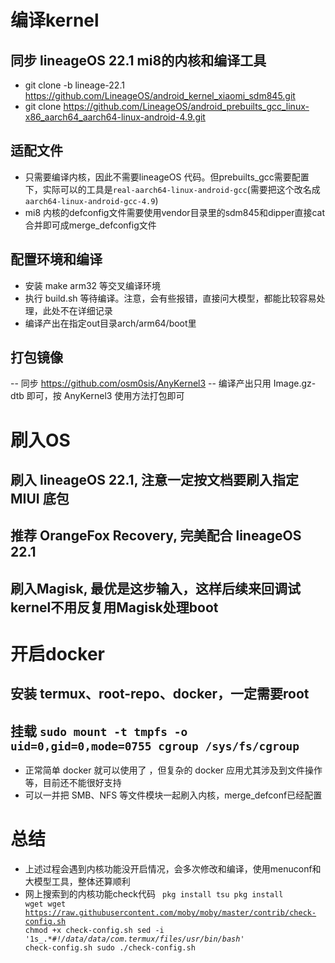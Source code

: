 # 编译kernel
## 同步 lineageOS 22.1 mi8的内核和编译工具
- git clone -b lineage-22.1 https://github.com/LineageOS/android_kernel_xiaomi_sdm845.git
- git clone https://github.com/LineageOS/android_prebuilts_gcc_linux-x86_aarch64_aarch64-linux-android-4.9.git

## 适配文件
- 只需要编译内核，因此不需要lineageOS 代码。但prebuilts_gcc需要配置下，实际可以的工具是`real-aarch64-linux-android-gcc`(需要把这个改名成`aarch64-linux-android-gcc-4.9`)
- mi8 内核的defconfig文件需要使用vendor目录里的sdm845和dipper直接cat合并即可成merge_defconfig文件

## 配置环境和编译
- 安装 make arm32 等交叉编译环境
- 执行 build.sh 等待编译。注意，会有些报错，直接问大模型，都能比较容易处理，此处不在详细记录
- 编译产出在指定out目录arch/arm64/boot里

## 打包镜像
-- 同步 https://github.com/osm0sis/AnyKernel3
-- 编译产出只用 Image.gz-dtb 即可，按 AnyKernel3 使用方法打包即可

# 刷入OS
## 刷入 lineageOS 22.1, 注意一定按文档要刷入指定 MIUI 底包
## 推荐 OrangeFox Recovery, 完美配合 lineageOS 22.1
## 刷入Magisk, 最优是这步输入，这样后续来回调试kernel不用反复用Magisk处理boot

# 开启docker
## 安装 termux、root-repo、docker，一定需要root
## 挂载 `sudo mount -t tmpfs -o uid=0,gid=0,mode=0755 cgroup /sys/fs/cgroup`
- 正常简单 docker 就可以使用了 ，但复杂的 docker 应用尤其涉及到文件操作等，目前还不能很好支持
- 可以一并把 SMB、NFS 等文件模块一起刷入内核，merge_defconf已经配置
  
# 总结
- 上述过程会遇到内核功能没开启情况，会多次修改和编译，使用menuconf和大模型工具，整体还算顺利
- 网上搜索到的内核功能check代码
    <code>
      pkg install tsu
      pkg install wget
      wget https://raw.githubusercontent.com/moby/moby/master/contrib/check-config.sh
      chmod +x check-config.sh
      sed -i '1s_.*_#!/data/data/com.termux/files/usr/bin/bash_' check-config.sh
      sudo ./check-config.sh
    </code>
